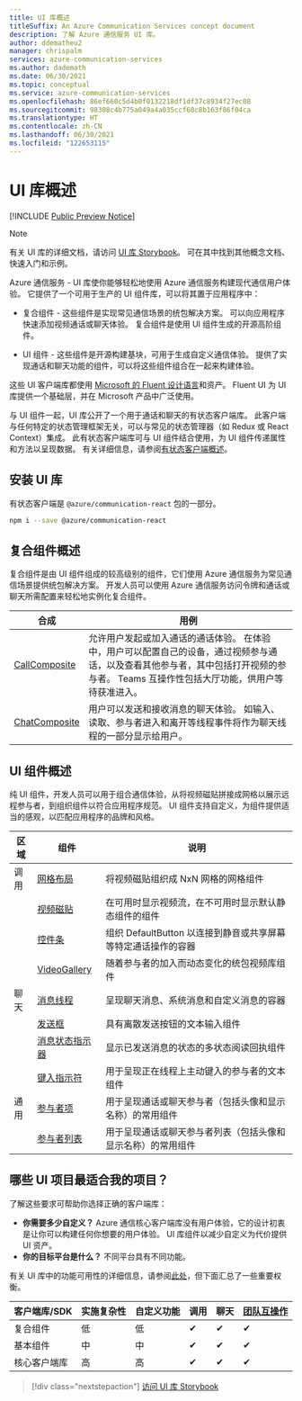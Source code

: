 ```yaml
---
title: UI 库概述
titleSuffix: An Azure Communication Services concept document
description: 了解 Azure 通信服务 UI 库。
author: ddematheu2
manager: chrispalm
services: azure-communication-services
ms.author: dademath
ms.date: 06/30/2021
ms.topic: conceptual
ms.service: azure-communication-services
ms.openlocfilehash: 86ef660c5d4b0f0132218df1df37c8934f27ec08
ms.sourcegitcommit: 98308c4b775a049a4a035ccf60c8b163f86f04ca
ms.translationtype: HT
ms.contentlocale: zh-CN
ms.lasthandoff: 06/30/2021
ms.locfileid: "122653115"
---
```

# <a name="ui-library-overview"></a>UI 库概述

[!INCLUDE [Public Preview Notice](../../includes/public-preview-include.md)]

> [!NOTE]
> 有关 UI 库的详细文档，请访问 [UI 库 Storybook](https://azure.github.io/communication-ui-library)。 可在其中找到其他概念文档、快速入门和示例。

Azure 通信服务 - UI 库使你能够轻松地使用 Azure 通信服务构建现代通信用户体验。 它提供了一个可用于生产的 UI 组件库，可以将其置于应用程序中：

- 复合组件 - 这些组件是实现常见通信场景的统包解决方案。
  可以向应用程序快速添加视频通话或聊天体验。
  复合组件是使用 UI 组件生成的开源高阶组件。

- UI 组件 - 这些组件是开源构建基块，可用于生成自定义通信体验。
  提供了实现通话和聊天功能的组件，可以将这些组件组合在一起来构建体验。

这些 UI 客户端库都使用 [Microsoft 的 Fluent 设计语言](https://developer.microsoft.com/fluentui/)和资产。 Fluent UI 为 UI 库提供一个基础层，并在 Microsoft 产品中广泛使用。

与 UI 组件一起，UI 库公开了一个用于通话和聊天的有状态客户端库。
此客户端与任何特定的状态管理框架无关，可以与常见的状态管理器（如 Redux 或 React Context）集成。
此有状态客户端库可与 UI 组件结合使用，为 UI 组件传递属性和方法以呈现数据。 有关详细信息，请参阅[有状态客户端概述](https://azure.github.io/communication-ui-library/?path=/story/stateful-client-what-is-stateful--page)。

## <a name="installing-ui-library"></a>安装 UI 库

有状态客户端是 `@azure/communication-react` 包的一部分。 

```bash
npm i --save @azure/communication-react
```

## <a name="composites-overview"></a>复合组件概述

复合组件是由 UI 组件组成的较高级别的组件，它们使用 Azure 通信服务为常见通信场景提供统包解决方案。
开发人员可以使用 Azure 通信服务访问令牌和通话或聊天所需配置来轻松地实例化复合组件。

| 合成    | 用例  | 
| ------------ | ---------- |
| [CallComposite](https://azure.github.io/communication-ui-library/?path=/story/composites-call--basic-example) | 允许用户发起或加入通话的通话体验。 在体验中，用户可以配置自己的设备，通过视频参与通话，以及查看其他参与者，其中包括打开视频的参与者。 Teams 互操作性包括大厅功能，供用户等待获准进入。 |
| [ChatComposite](https://azure.github.io/communication-ui-library/?path=/story/composites-chat--basic-example)    | 用户可以发送和接收消息的聊天体验。 如输入、读取、参与者进入和离开等线程事件将作为聊天线程的一部分显示给用户。                                                                                                                          |

## <a name="ui-component-overview"></a>UI 组件概述

纯 UI 组件，开发人员可以用于组合通信体验，从将视频磁贴拼接成网格以展示远程参与者，到组织组件以符合应用程序规范。
UI 组件支持自定义，为组件提供适当的感观，以匹配应用程序的品牌和风格。

| 区域    | 组件    | 说明       |
| ------- | ------------ | ----------------- |
| 调用 | [网格布局](https://azure.github.io/communication-ui-library/?path=/story/ui-components-gridlayout--grid-layout)                | 将视频磁贴组织成 NxN 网格的网格组件                                            |
|         | [视频磁贴](https://azure.github.io/communication-ui-library/?path=/story/ui-components-videotile--video-tile)                   | 在可用时显示视频流，在不可用时显示默认静态组件的组件        |
|         | [控件条](https://azure.github.io/communication-ui-library/?path=/story/ui-components-controlbar--control-bar)                | 组织 DefaultButton 以连接到静音或共享屏幕等特定通话操作的容器 |
|         | [VideoGallery](https://azure.github.io/communication-ui-library/?path=/story/ui-components-video-gallery--video-gallery)                                           | 随着参与者的加入而动态变化的统包视频库组件               |
| 聊天    | [消息线程](https://azure.github.io/communication-ui-library/?path=/story/ui-components-messagethread--message-thread)       | 呈现聊天消息、系统消息和自定义消息的容器                          |
|         | [发送框](https://azure.github.io/communication-ui-library/?path=/story/ui-components-sendbox--send-box)                         | 具有离散发送按钮的文本输入组件                                                   |
|         | [消息状态指示器](https://azure.github.io/communication-ui-library/?path=/story/ui-components-messagestatusindicator--message-status-indicator)        | 显示已发送消息的状态的多状态阅读回执组件                                   |
|         | [键入指示符](https://azure.github.io/communication-ui-library/?path=/story/ui-components-typingindicator--typing-indicator) | 用于呈现正在线程上主动键入的参与者的文本组件                      |
| 通用  | [参与者项](https://azure.github.io/communication-ui-library/?path=/story/ui-components-participantitem--participant-item) | 用于呈现通话或聊天参与者（包括头像和显示名称）的常用组件            |
|         | [参与者列表](https://azure.github.io/communication-ui-library/?path=/story/ui-components-participantlist--participant-list)                                 | 用于呈现通话或聊天参与者列表（包括头像和显示名称）的常用组件       |

## <a name="what-ui-artifact-is-best-for-my-project"></a>哪些 UI 项目最适合我的项目？

了解这些要求可帮助你选择正确的客户端库：

- **你需要多少自定义？** Azure 通信核心客户端库没有用户体验，它的设计初衷是让你可以构建任何你想要的用户体验。 UI 库组件以减少自定义为代价提供 UI 资产。
- **你的目标平台是什么？** 不同平台具有不同功能。

有关 UI 库中的功能可用性的详细信息，请参阅[此处](https://azure.github.io/communication-ui-library/?path=/story/use-cases--page)，但下面汇总了一些重要权衡。

| 客户端库/SDK  | 实施复杂性 | 自定义功能 | 调用 | 聊天 | [团队互操作](../teams-interop.md) |
| --------------------- | ------------------------- | --------------------- | ------- | ---- | ----------------------------------------------------------------------------------------------------- |
| 复合组件  | 低                       | 低                   | ✔       | ✔    | ✔                                                                                                     |
| 基本组件       | 中                    | 中                | ✔       | ✔    | ✔                                                                                                     |
| 核心客户端库 | 高                      | 高                  | ✔       | ✔    | ✔                                                                                                     |

> [!div class="nextstepaction"]
> [访问 UI 库 Storybook](https://azure.github.io/communication-ui-library)
